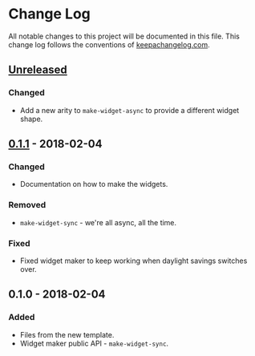 # Change Log
All notable changes to this project will be documented in this file. This change log follows the conventions of [keepachangelog.com](http://keepachangelog.com/).

## [Unreleased]
### Changed
- Add a new arity to `make-widget-async` to provide a different widget shape.

## [0.1.1] - 2018-02-04
### Changed
- Documentation on how to make the widgets.

### Removed
- `make-widget-sync` - we're all async, all the time.

### Fixed
- Fixed widget maker to keep working when daylight savings switches over.

## 0.1.0 - 2018-02-04
### Added
- Files from the new template.
- Widget maker public API - `make-widget-sync`.

[Unreleased]: https://github.com/your-name/module.message/compare/0.1.1...HEAD
[0.1.1]: https://github.com/your-name/module.message/compare/0.1.0...0.1.1
